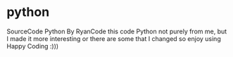 # python
SourceCode Python By RyanCode
this code Python not purely from me, but I made it more interesting or there are some that I changed so enjoy using Happy Coding :)))
